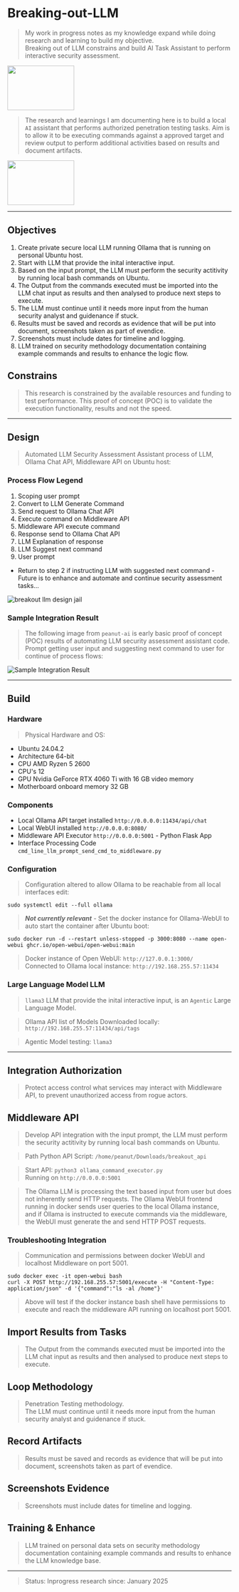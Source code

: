 # Breaking-out-LLM  

>My work in progress notes as my knowledge expand while doing research and learning to build my objective.  
>Breaking out of LLM constrains and build AI Task Assistant to perform interactive security assessment.  
  
<img src="/images/jail.png" width=150 height=100>

>The research and learnings I am documenting here is to build a local `AI` assistant that performs authorized penetration testing tasks.
>Aim is to allow it to be executing commands against a approved target and review output to perform additional activities based on results and document artifacts.  

<img src="/images/break-glass.png" width=150 height=100>

----  

## Objectives  

1. Create private secure local LLM running Ollama that is running on personal Ubuntu host.  
2. Start with LLM that provide the inital interactive input.  
3. Based on the input prompt, the LLM must perform the security actitivity by running local bash commands on Ubuntu.
4. The Output from the commands executed must be imported into the LLM chat input as results and then analysed to produce next steps to execute.
5. The LLM must continue until it needs more input from the human security analyst and guidenance if stuck.
6. Results must be saved and records as evidence that will be put into document, screenshots taken as part of evendice. 
7. Screenshots must include dates for timeline and logging.
8. LLM trained on security methodology documentation containing example commands and results to enhance the logic flow.  

## Constrains  

>This research is constrained by the available resources and funding to test performance.
>This proof of concept (POC) is to validate the execution functionality, results and not the speed.  

----  

## Design  

>Automated LLM Security Assessment Assistant process of LLM, Ollama Chat API, Middleware API on Ubuntu host:  

### Process Flow Legend  

1. Scoping user prompt
2. Convert to LLM Generate Command
3. Send request to Ollama Chat API
4. Execute command on Middleware API
5. Middleware API execute command
6. Response send to Ollama Chat API
7. LLM Explanation of response
8. LLM Suggest next command
9. User prompt

* Return to step 2 if instructing LLM with suggested next command - Future is to enhance and automate and continue security assessment tasks...  

![breakout llm design jail](/images/breakout-llm-design.png)  

### Sample Integration Result  

>The following image from `peanut-ai` is early basic proof of concept (POC) results of automating LLM security assessment assistant code.
>Prompt getting user input and suggesting next command to user for continue of process flows:  

![Sample Integration Result](/images/basic_integrtion_result.png)  


----  

## Build  

### Hardware  

>Physical Hardware and OS:  

- Ubuntu 24.04.2
- Architecture 64-bit
- CPU AMD Ryzen 5 2600 
- CPU's 12
- GPU Nvidia GeForce RTX 4060 Ti with 16 GB video memory 
- Motherboard onboard memory 32 GB 

### Components  

* Local Ollama API target installed `http://0.0.0.0:11434/api/chat`  
* Local WebUI installed `http://0.0.0.0:8080/`  
* Middleware API Executor `http://0.0.0.0:5001` - Python Flask App
* Interface Processing Code `cmd_line_llm_prompt_send_cmd_to_middleware.py`  

### Configuration  

>Configuration altered to allow Ollama to be reachable from all local interfaces edit:  

```
sudo systemctl edit --full ollama
```  

>***Not currently relevant*** - Set the docker instance for Ollama-WebUI to auto start the container after Ubuntu boot:  

```
sudo docker run -d --restart unless-stopped -p 3000:8080 --name open-webui ghcr.io/open-webui/open-webui:main
```  

>Docker instance of Open WebUI: `http://127.0.0.1:3000/`  
>Connected to Ollama local instance: `http://192.168.255.57:11434`  

### Large Language Model LLM  

>`llama3` LLM that provide the inital interactive input, is an `Agentic` Large Language Model.  

>Ollama API list of Models Downloaded locally: `http://192.168.255.57:11434/api/tags`  

>Agentic Model testing: `llama3`  

----  

## Integration Authorization  

>Protect access control what services may interact with Middleware API, to prevent unauthorized access from rogue actors.

## Middleware API  

>Develop API integration with the input prompt, the LLM must perform the security actitivity by running local bash commands on Ubuntu.  

>Path Python API Script: `/home/peanut/Downloads/breakout_api`  

>Start API: `python3 ollama_command_executor.py`  
>Running on `http://0.0.0.0:5001`  

>The Ollama LLM is processing the text based input from user but does not inherently send HTTP requests.
>The Ollama WebUI frontend running in docker sends user queries to the local Ollama instance,  
>and if Ollama is instructed to execute commands via the middleware, the WebUI must generate the and send HTTP POST requests.  

### Troubleshooting Integration  

>Communication and permissions between docker WebUI and localhost Middleware on port 5001.  

```
sudo docker exec -it open-webui bash
curl -X POST http://192.168.255.57:5001/execute -H "Content-Type: application/json" -d '{"command":"ls -al /home"}'
```  

>Above will test if the docker instance bash shell have permissions to execute and reach the middleware API running on localhost port 5001.  


## Import Results from Tasks  

>The Output from the commands executed must be imported into the LLM chat input as results and then analysed to produce next steps to execute.  

## Loop Methodology  

>Penetration Testing methodology.  
>The LLM must continue until it needs more input from the human security analyst and guidenance if stuck.  

## Record Artifacts  

>Results must be saved and records as evidence that will be put into document, screenshots taken as part of evendice.  

## Screenshots Evidence   

>Screenshots must include dates for timeline and logging.  

## Training & Enhance  

>LLM trained on personal data sets on security methodology documentation containing example commands and results to enhance the LLM knowledge base.  

----  

>Status: Inprogress research since: January 2025  
  
